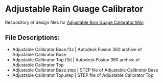 # Adjustable Rain Guage Calibrator

Respository of design files for [Adjustable Rain Guage Calibrator Wiki](https://github.com/OPEnSLab-OSU/OPEnS-Lab-Home/wiki/Adjustable-Rain-Guage-Calibrator)

## File Descriptions:
- Adjustable Calibrator Base.f3z | Autodesk Fusion 360 archive of Adjustable Calibrator Base
- Adjustable Calibrator Top.f3d | Autodesk Fusion 360 archive of Adjustable Calibrator Top
- Adjustable Calibrator Base.step | STEP file of Adjustable Calibrator Base
- Adjustable Calibrator Top.step | STEP file of Adjustable Calibrator Top
